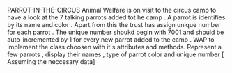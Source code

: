 PARROT-IN-THE-CIRCUS
Animal Welfare is on visit to the circus camp to have a look at the 7 talking parrots added tot he camp . A parrot  is identifies by its name and color . Apart from this the trust has assign unique number for each parrot . The unique number shoukd begin with 7001 and should be auto-incremented by 1 for every new parrot added to the camp . WAP to implement the class choosen with it's attributes and methods. Represent a few parrots , display their names , type of parrot  color and unique number [ Assuming the neccesary data]
